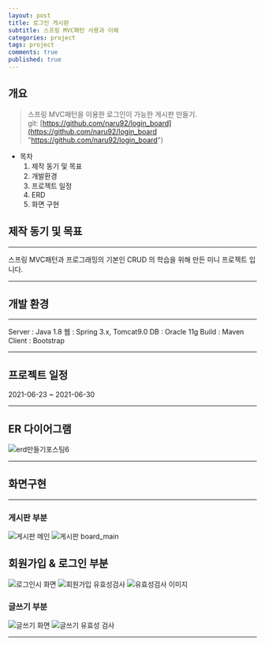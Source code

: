 ```yaml
---
layout: post
title: 로그인 게시판
subtitle: 스프링 MVC패턴 사용과 이해
categories: project
tags: project
comments: true
published: true
---
```

## 개요
> 스프링 MVC패턴을 이용한 로그인이 가능한 게시판 만들기.<br/>
git: [https://github.com/naru92/login_board](https://github.com/naru92/login_board "https://github.com/naru92/login_board")


- 목차
    1. 제작 동기 및 목표
    2. 개발환경 []()
    3. 프로젝트 일정
    4. ERD
    5. 화면 구현


## 제작 동기 및 목표
---
스프링 MVC패턴과 프로그래밍의 기본인 CRUD 의 학습을 위해 만든 미니 프로젝트 입니다.

***

## 개발 환경
---
Server : Java 1.8
웹 : Spring 3.x, Tomcat9.0
DB : Oracle 11g
Build : Maven
Client : Bootstrap

***

## 프로젝트 일정 ##
2021-06-23 ~ 2021-06-30

---
## ER 다이어그램

![erd만들기포스팅6](/assets/erd만들기포스팅6_dcerquuwz.png)

***

## 화면구현
---
### 게시판 부분
![게시판 메인](/assets/게시판%20메인.png)
![게시판 board_main](/assets/게시판%20board_main.png)
<br />

## 회원가입 & 로그인 부분
![로그인시 화면](/assets/로그인시%20화면.png)
![회원가입 유효성검사](/assets/회원가입%20유효성검사.png)
![유효성검사 이미지](/assets/유효성검사%20이미지.png)
<br />

### 글쓰기 부분
![글쓰기 화면](/assets/글쓰기%20화면.png)
![글쓰기 유효성 검사](/assets/글쓰기%20유효성%20검사.png)


***
